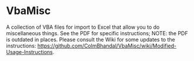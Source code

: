 # VbaMisc
A collection of VBA files for import to Excel that allow you to do miscellaneous things. See the PDF for specific instructions; NOTE: the PDF is outdated in places. Please consult the Wiki for some updates to the instructions: https://github.com/ColmBhandal/VbaMisc/wiki/Modified-Usage-Instructions.
